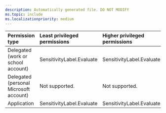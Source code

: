 ```yaml
---
description: Automatically generated file. DO NOT MODIFY
ms.topic: include
ms.localizationpriority: medium
---
```


|Permission type|Least privileged permissions|Higher privileged permissions|
|:---|:---|:---|
|Delegated (work or school account)|SensitivityLabel.Evaluate|SensitivityLabel.Evaluate.All|
|Delegated (personal Microsoft account)|Not supported.|Not supported.|
|Application|SensitivityLabel.Evaluate|SensitivityLabel.Evaluate.All|
